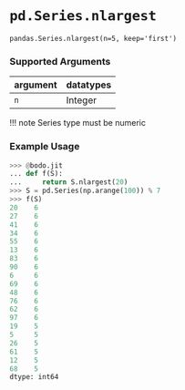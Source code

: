 # `pd.Series.nlargest`

`pandas.Series.nlargest(n=5, keep='first')`

### Supported Arguments

| argument                    | datatypes                              |
|-----------------------------|----------------------------------------|
| `n`                         |    Integer                             |

!!! note
    Series type must be numeric


### Example Usage

``` py
>>> @bodo.jit
... def f(S):
...     return S.nlargest(20)
>>> S = pd.Series(np.arange(100)) % 7
>>> f(S)
20    6
27    6
41    6
34    6
55    6
13    6
83    6
90    6
6     6
69    6
48    6
76    6
62    6
97    6
19    5
5     5
26    5
61    5
12    5
68    5
dtype: int64
```

